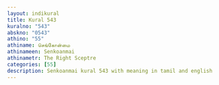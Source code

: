```yaml
---
layout: indikural
title: Kural 543
kuralno: "543"
abskno: "0543"
athino: "55"
athiname: செங்கோன்மை
athinameen: Senkoanmai
athinametr: The Right Sceptre
categories: [55]
description: Senkoanmai kural 543 with meaning in tamil and english 
---
```


